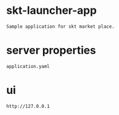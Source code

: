# skt-launcher-app
    Sample application for skt market place.

# server properties
    application.yaml

# ui
    http://127.0.0.1